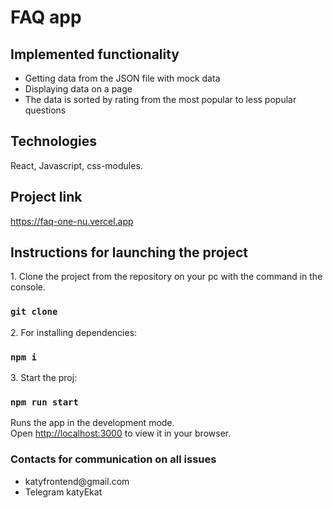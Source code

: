 # FAQ app

## Implemented functionality

<ul>
    <li>Getting data from the JSON file with mock data</li>
    <li>Displaying data on a page</li>
    <li>The data is sorted by rating from the most popular to less popular questions</li>
</ul>

## Technologies

React, Javascript, css-modules.

## Project link

https://faq-one-nu.vercel.app

## Instructions for launching the project

<p>1. Clone the project from the repository on your pc with the command in the console.</p>

### `git clone`

<p>2. For installing dependencies:</p>

### `npm i`

<p>3. Start the proj:</p>

### `npm run start`

Runs the app in the development mode.\
Open [http://localhost:3000](http://localhost:3000) to view it in your browser.

### Contacts for communication on all issues

<ul>
    <li>katyfrontend@gmail.com</li>
    <li>Telegram katyEkat</li>
</ul>

